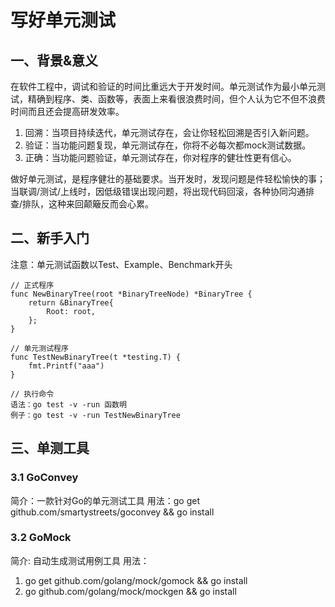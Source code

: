 # 写好单元测试

## 一、背景&意义

在软件工程中，调试和验证的时间比重远大于开发时间。单元测试作为最小单元测试，精确到程序、类、函数等，表面上来看很浪费时间，但个人认为它不但不浪费时间而且还会提高研发效率。

1. 回溯：当项目持续迭代，单元测试存在，会让你轻松回溯是否引入新问题。
2. 验证：当功能问题复现，单元测试存在，你将不必每次都mock测试数据。
3. 正确：当功能问题验证，单元测试存在，你对程序的健壮性更有信心。

做好单元测试，是程序健壮的基础要求。当开发时，发现问题是件轻松愉快的事；当联调/测试/上线时，因低级错误出现问题，将出现代码回滚，各种协同沟通排查/排队，这种来回颠簸反而会心累。

## 二、新手入门

注意：单元测试函数以Test、Example、Benchmark开头

```
// 正式程序
func NewBinaryTree(root *BinaryTreeNode) *BinaryTree {
	return &BinaryTree{
		Root: root,
	};
}

// 单元测试程序
func TestNewBinaryTree(t *testing.T) {
	fmt.Printf("aaa")
}

// 执行命令
语法：go test -v -run 函数明
例子：go test -v -run TestNewBinaryTree
```

## 三、单测工具
### 3.1 GoConvey
简介：一款针对Go的单元测试工具
用法：go get github.com/smartystreets/goconvey && go install

### 3.2 GoMock
简介:  自动生成测试用例工具 
用法：  
1. go get github.com/golang/mock/gomock && go install
2. go github.com/golang/mock/mockgen && go install 


